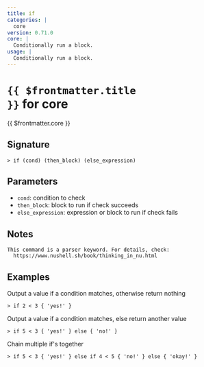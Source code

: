 ```yaml
---
title: if
categories: |
  core
version: 0.71.0
core: |
  Conditionally run a block.
usage: |
  Conditionally run a block.
---
```


# <code>{{ $frontmatter.title }}</code> for core

<div class='command-title'>{{ $frontmatter.core }}</div>

## Signature

```> if (cond) (then_block) (else_expression)```

## Parameters

 -  `cond`: condition to check
 -  `then_block`: block to run if check succeeds
 -  `else_expression`: expression or block to run if check fails

## Notes
```text
This command is a parser keyword. For details, check:
  https://www.nushell.sh/book/thinking_in_nu.html
```
## Examples

Output a value if a condition matches, otherwise return nothing
```shell
> if 2 < 3 { 'yes!' }
```

Output a value if a condition matches, else return another value
```shell
> if 5 < 3 { 'yes!' } else { 'no!' }
```

Chain multiple if's together
```shell
> if 5 < 3 { 'yes!' } else if 4 < 5 { 'no!' } else { 'okay!' }
```
